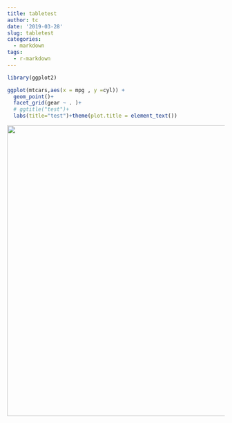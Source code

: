 ```yaml
---
title: tabletest
author: tc
date: '2019-03-28'
slug: tabletest
categories:
  - markdown
tags:
  - r-markdown
---
```





```r
library(ggplot2)

ggplot(mtcars,aes(x = mpg , y =cyl)) + 
  geom_point()+
  facet_grid(gear ~ . )+
  # ggtitle("test")+
  labs(title="test")+theme(plot.title = element_text())
```

<img src="/post/2019-03-28-tabletest_files/figure-html/unnamed-chunk-1-1.png" width="672" />


